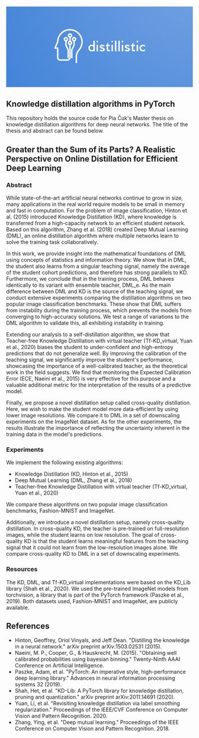 ![Logo](./distillistic_logo.png)

## Knowledge distillation algorithms in PyTorch
This repository holds the source code for Pia Čuk's Master thesis on knowledge distillation algorithms for deep neural networks. The title of the thesis and abstract can be found below.

## Greater than the Sum of its Parts? A Realistic Perspective on Online Distillation for Efficient Deep Learning
### Abstract
While state-of-the-art artificial neural networks continue to grow in size, many applications in the real world require models to be small in memory and fast in computation. For the problem of image classification, Hinton et al. (2015) introduced Knowledge Distillation (KD), where knowledge is transferred from a high-capacity network to an efficient student network. Based on this algorithm, Zhang et al. (2018) created Deep Mutual Learning (DML), an online distillation algorithm where multiple networks learn to solve the training task collaboratively.

In this work, we provide insight into the mathematical foundations of DML using concepts of statistics and information theory. We show that in DML, the student also learns from a singular teaching signal, namely the average of the student cohort predictions, and therefore has strong parallels to KD. Furthermore, we conclude that in the training process, DML behaves identically to its variant with ensemble teacher, DML_e. As the main difference between DML and KD is the source of the teaching signal, we conduct extensive experiments comparing the distillation algorithms on two popular image classification benchmarks. These show that DML suffers from instability during the training process, which prevents the models from converging to high-accuracy solutions. We test a range of variations to the DML algorithm to validate this, all exhibiting instability in training.

Extending our analysis to a self-distillation algorithm, we show that Teacher-free Knowledge Distillation with virtual teacher (Tf-KD_virtual, Yuan et al., 2020) biases the student to under-confident and high-entropy predictions that do not generalize well. By improving the calibration of the teaching signal, we significantly improve the student's performance, showcasing the importance of a well-calibrated teacher, as the theoretical work in the field suggests. We find that monitoring the Expected Calibration Error (ECE, Naeini et al., 2015) is very effective for this purpose and a valuable additional metric for the interpretation of the results of a predictive model.

Finally, we propose a novel distillation setup called cross-quality distillation. Here, we wish to make the student model more data-efficient by using lower image resolutions. We compare it to DML in a set of downscaling experiments on the ImageNet dataset. As for the other experiments, the results illustrate the importance of reflecting the uncertainty inherent in the training data in the model's predictions.

### Experiments

We implement the following existing algorithms:
- Knowledge Distillation (KD, Hinton et al., 2015)
- Deep Mutual Learning (DML, Zhang et al., 2018)
- Teacher-free Knowledge Distillation with virtual teacher (Tf-KD_virtual, Yuan et al., 2020)

We compare these algorithms on two popular image classification benchmarks, Fashion-MNIST and ImageNet.

Additionally, we introduce a novel distillation setup, namely cross-quality distillation. In cross-quality KD, the teacher is pre-trained on full-resolution images, while the student learns on low resolution. The goal of cross-quality KD is that the student learns meaningful features from the teaching signal that it could not learn from the low-resolution images alone. We compare cross-quality KD to DML in a set of downscaling experiments.

### Resources

The KD, DML, and Tf-KD_virtual implementations were based on the KD_Lib library (Shah et al., 2020). We used the pre-trained ImageNet models from torchvision, a library that is part of the PyTorch framework (Paszke et al., 2019). Both datasets used, Fashion-MNIST and ImageNet, are publicly available.

## References
- Hinton, Geoffrey, Oriol Vinyals, and Jeff Dean. "Distilling the knowledge in a neural network." arXiv preprint arXiv:1503.02531 (2015).
- Naeini, M. P., Cooper, G., & Hauskrecht, M. (2015). "Obtaining well calibrated probabilities using bayesian binning." Twenty-Ninth AAAI Conference on Artificial Intelligence.
- Paszke, Adam, et al. "PyTorch: An imperative style, high-performance deep learning library." Advances in neural information processing systems 32 (2019).
- Shah, Het, et al. "KD-Lib: A PyTorch library for knowledge distillation, pruning and quantization." arXiv preprint arXiv:2011.14691 (2020).
- Yuan, Li, et al. "Revisiting knowledge distillation via label smoothing regularization." Proceedings of the IEEE/CVF Conference on Computer Vision and Pattern Recognition. 2020.
- Zhang, Ying, et al. "Deep mutual learning." Proceedings of the IEEE Conference on Computer Vision and Pattern Recognition. 2018.
